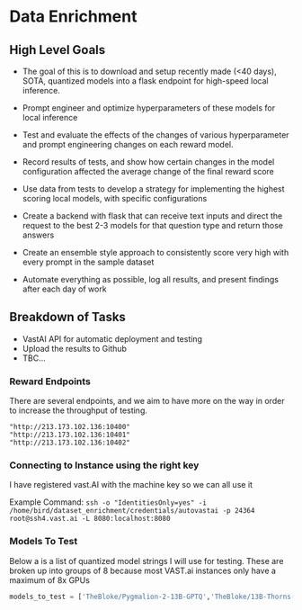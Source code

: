 # Data Enrichment

## High Level Goals

- The goal of this is to download and setup recently made (<40 days), SOTA, quantized models into a flask endpoint for high-speed local inference.

- Prompt engineer and optimize hyperparameters of these models for local inference

- Test and evaluate the effects of the changes of various hyperparameter and prompt engineering changes on each reward model.

- Record results of tests, and show how certain changes in the model configuration affected the average change of the final reward score

- Use data from tests to develop a strategy for implementing the highest scoring local models, with specific configurations

- Create a backend with flask that can receive text inputs and direct the request to the best 2-3 models for that question type and return those answers

- Create an ensemble style approach to consistently score very high with every prompt in the sample dataset

- Automate everything as possible, log all results, and present findings after each day of work

## Breakdown of Tasks
- VastAI API for automatic deployment and testing
- Upload the results to Github
- TBC...

### Reward Endpoints
There are several endpoints, and we aim to have more on the way in order to increase the throughput of testing.

```
"http://213.173.102.136:10400"
"http://213.173.102.136:10401"
"http://213.173.102.136:10402"
```

### Connecting to Instance using the right key
I have registered vast.AI with the machine key so we can all use it

Example Command:
`ssh -o "IdentitiesOnly=yes" -i /home/bird/dataset_enrichment/credentials/autovastai -p 24364 root@ssh4.vast.ai -L 8080:localhost:8080`

### Models To Test
Below a is a list of quantized model strings I will use for testing. These are broken up into groups of 8 because most VAST.ai instances only have a maximum of 8x GPUs
```python
models_to_test = ['TheBloke/Pygmalion-2-13B-GPTQ','TheBloke/13B-Thorns-L2-GPTQ','TheBloke/Kimiko-13B-GPTQ','TheBloke/OpenBuddy-Llama2-13B-v11.1-GPTQ','TheBloke/Kimiko-13B-GPTQ',]
```
